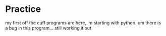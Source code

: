 # Practice
my first off the cuff programs are here, im starting with python. um there is a bug in this program... still working it out
